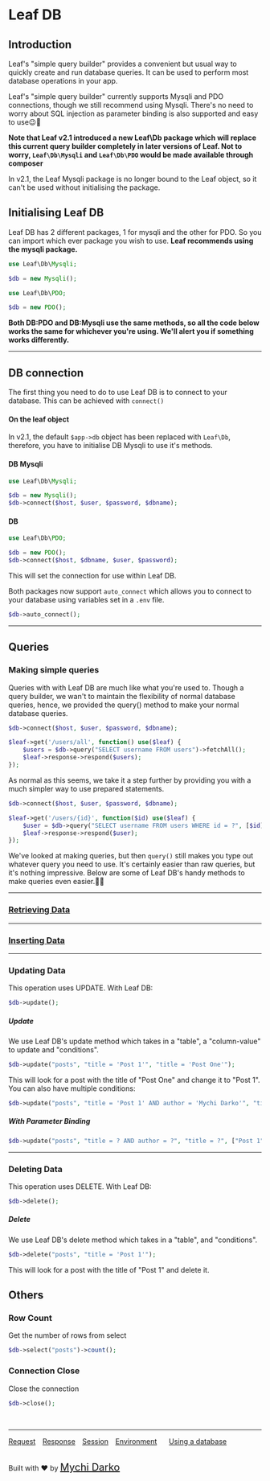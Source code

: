 # Leaf DB

## Introduction

Leaf's "simple query builder" provides a convenient but usual way to quickly create and run database queries. It can be used to perform most database operations in your app.

Leaf's "simple query builder" currently supports Mysqli and PDO connections, though we still recommend using Mysqli. There's no need to worry about SQL injection as parameter binding is also supported and easy to use😉💪

**Note that Leaf v2.1 introduced a new Leaf\Db package which will replace this current query builder completely in later versions of Leaf. Not to worry, `Leaf\Db\Mysqli` and `Leaf\Db\PDO` would be made available through composer**

In v2.1, the Leaf Mysqli package is no longer bound to the Leaf object, so it can't be used without initialising the package.

## Initialising Leaf DB

Leaf DB has 2 different packages, 1 for mysqli and the other for PDO. So you can import which ever package you wish to use. **Leaf recommends using the mysqli package.**

```php
use Leaf\Db\Mysqli;

$db = new Mysqli();

use Leaf\Db\PDO;

$db = new PDO();
```

**Both DB:PDO and DB:Mysqli use the same methods, so all the code below works the same for whichever you're using. We'll alert you if something works differently.**

<hr>

## DB connection

The first thing you need to do to use Leaf DB is to connect to your database. This can be achieved with `connect()`

#### On the leaf object

In v2.1, the default `$app->db` object has been replaced with `Leaf\Db`, therefore, you have to initialise DB Mysqli to use it's methods.

#### DB Mysqli

```php
use Leaf\Db\Mysqli;

$db = new Mysqli();
$db->connect($host, $user, $password, $dbname);
```

#### DB

```php
use Leaf\Db\PDO;

$db = new PDO();
$db->connect($host, $dbname, $user, $password);
```

This will set the connection for use within Leaf DB.

Both packages now support `auto_connect` which allows you to connect to your database using variables set in a `.env` file.

```php
$db->auto_connect();
```

<hr>

## Queries

### Making simple queries
Queries with with Leaf DB are much like what you're used to. Though a query builder, we wan't to maintain the flexibility of normal database queries, hence, we provided the query() method to make your normal database queries.

```php
$db->connect($host, $user, $password, $dbname);

$leaf->get('/users/all', function() use($leaf) {
	$users = $db->query("SELECT username FROM users")->fetchAll();
	$leaf->response->respond($users);
});
```
As normal as this seems, we take it a step further by providing you with a much simpler way to use prepared statements.

```php
$db->connect($host, $user, $password, $dbname);

$leaf->get('/users/{id}', function($id) use($leaf) {
	$user = $db->query("SELECT username FROM users WHERE id = ?", [$id])->fetchObj();
	$leaf->response->respond($user);
});
```

We've looked at making queries, but then `query()` still makes you type out whatever query you need to use. It's certainly easier than raw queries, but it's nothing impressive. Below are some of Leaf DB's handy methods to make queries even easier.💪😉

<hr>

### [Retrieving Data](v/2.1/database/select)

<hr>

### [Inserting Data](v/2.1/database/insert)

<hr>

### Updating Data
This operation uses UPDATE. With Leaf DB:

```php
$db->update();
```

##### Update
We use Leaf DB's update method which takes in a "table", a "column-value" to update and "conditions".

```php
$db->update("posts", "title = 'Post 1'", "title = 'Post One'");
```

This will look for a post with the title of "Post One" and change it to "Post 1".
You can also have multiple conditions:

```php
$db->update("posts", "title = 'Post 1' AND author = 'Mychi Darko'", "title = 'Post One'");
```

##### With Parameter Binding

```php
$db->update("posts", "title = ? AND author = ?", "title = ?", ["Post 1", "Mychi Darko", "Post One"]);
```

<hr>

### Deleting Data
This operation uses DELETE. With Leaf DB:

```php
$db->delete();
```

##### Delete
We use Leaf DB's delete method which takes in a "table", and "conditions".

```php
$db->delete("posts", "title = 'Post 1'");
```

This will look for a post with the title of "Post 1" and delete it.


## Others
### Row Count
Get the number of rows from select

```php
$db->select("posts")->count();
```

### Connection Close
Close the connection

```php
$db->close();
```

<br>
<hr>

<a href="#/v/2.1/http/request" style="margin: 0px">Request</a>
<a href="#/v/2.1/http/response" style="margin: 0px 10px;">Response</a>
<a href="#/v/2.1/http/session" style="margin: 0px; 10px;">Session</a>
<a href="#/v/2.1/environment" style="margin: 0px 10px;">Environment</a>
<a href="#/v/2.1/database" style="margin: 0px 10px;">Using a database</a>

<br>
Built with ❤ by <a href="https://mychi.netlify.com" style="font-size: 20px; color: #111;" target="_blank">Mychi Darko</a>